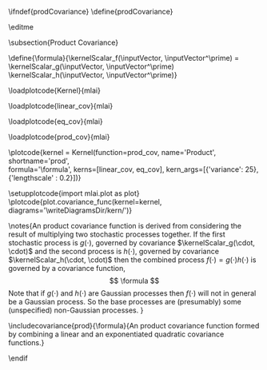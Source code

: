 \ifndef{prodCovariance}
\define{prodCovariance}

\editme

\subsection{Product Covariance}

\define{\formula}{\kernelScalar_f(\inputVector, \inputVector^\prime) = \kernelScalar_g(\inputVector, \inputVector^\prime) \kernelScalar_h(\inputVector, \inputVector^\prime)}

\loadplotcode{Kernel}{mlai}

\loadplotcode{linear_cov}{mlai}

\loadplotcode{eq_cov}{mlai}

\loadplotcode{prod_cov}{mlai}

\plotcode{kernel = Kernel(function=prod_cov,
                     name='Product',
                     shortname='prod',                     
                     formula='\formula', 
                     kerns=[linear_cov, eq_cov], 
                     kern_args=[{'variance': 25}, {'lengthscale' : 0.2}])}

\setupplotcode{import mlai.plot as plot}
\plotcode{plot.covariance_func(kernel=kernel, diagrams='\writeDiagramsDir/kern/')}

\notes{An product covariance function is derived from considering the result of multiplying two stochastic processes together. If the first stochastic process is $g(\cdot)$, governed by covariance $\kernelScalar_g(\cdot, \cdot)$ and the second process is $h(\cdot)$, governed by covariance $\kernelScalar_h(\cdot, \cdot)$ then the combined process $f(\cdot) = g(\cdot)  h(\cdot)$ is governed by a covariance function,
$$
\formula
$$
Note that if $g(\cdot)$ and $h(\cdot)$ are Gaussian processes then $f(\cdot)$ will not in general be a Gaussian process. So the base processes are (presumably) some (unspecified) non-Gaussian processes.
}

\includecovariance{prod}{\formula}{An product covariance function formed by combining a linear and an exponentiated quadratic covariance functions.}

\endif
